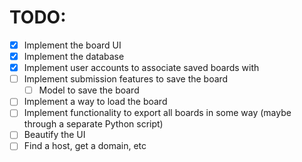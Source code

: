 # TODO:
- [x] Implement the board UI
- [x] Implement the database
- [x] Implement user accounts to associate saved boards with
- [ ] Implement submission features to save the board
  - [ ] Model to save the board
- [ ] Implement a way to load the board
- [ ] Implement functionality to export all boards in some way (maybe through a separate Python script)
- [ ] Beautify the UI
- [ ] Find a host, get a domain, etc
